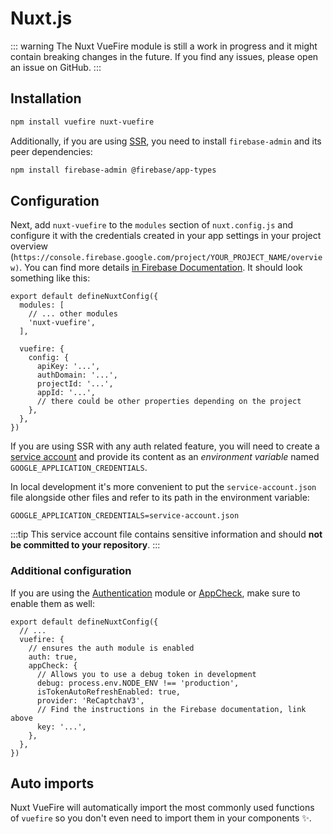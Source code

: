 # Nuxt.js

::: warning
The Nuxt VueFire module is still a work in progress and it might contain breaking changes in the future. If you find any issues, please open an issue on GitHub.
:::

## Installation

```bash
npm install vuefire nuxt-vuefire
```

Additionally, if you are using [SSR](https://nuxt.com/docs/api/configuration/nuxt-config/#ssr), you need to install `firebase-admin` and its peer dependencies:

```bash
npm install firebase-admin @firebase/app-types
```

## Configuration

Next, add `nuxt-vuefire` to the `modules` section of `nuxt.config.js` and configure it with the credentials created in your app settings in your project overview (`https://console.firebase.google.com/project/YOUR_PROJECT_NAME/overview)`. You can find more details [in Firebase Documentation](https://firebase.google.com/docs/web/setup#create-project). It should look something like this:

```ts{4,7-15}
export default defineNuxtConfig({
  modules: [
    // ... other modules
    'nuxt-vuefire',
  ],

  vuefire: {
    config: {
      apiKey: '...',
      authDomain: '...',
      projectId: '...',
      appId: '...',
      // there could be other properties depending on the project
    },
  },
})
```

If you are using SSR with any auth related feature, you will need to create a [service account](https://firebase.google.com/support/guides/service-accounts) and provide its content as an _environment variable_ named `GOOGLE_APPLICATION_CREDENTIALS`.

In local development it's more convenient to put the `service-account.json` file alongside other files and refer to its path in the environment variable:

```dotenv
GOOGLE_APPLICATION_CREDENTIALS=service-account.json
```

:::tip
This service account file contains sensitive information and should **not be committed to your repository**.
:::

### Additional configuration

If you are using the [Authentication](https://firebase.google.com/docs/auth) module or [AppCheck](https://firebase.google.com/docs/app-check), make sure to enable them as well:

```ts{3-14}
export default defineNuxtConfig({
  // ...
  vuefire: {
    // ensures the auth module is enabled
    auth: true,
    appCheck: {
      // Allows you to use a debug token in development
      debug: process.env.NODE_ENV !== 'production',
      isTokenAutoRefreshEnabled: true,
      provider: 'ReCaptchaV3',
      // Find the instructions in the Firebase documentation, link above
      key: '...',
    },
  },
})
```

## Auto imports

Nuxt VueFire will automatically import the most commonly used functions of `vuefire` so you don't even need to import them in your components ✨.
